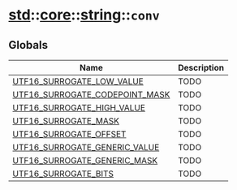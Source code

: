 # [std](./../../../std.md)::[core](./../../core.md)::[string](./../string.md)::`conv`
## Globals
|Name|Description|
|----|-----------|
|[UTF16_SURROGATE_LOW_VALUE](#todo)|TODO|
|[UTF16_SURROGATE_CODEPOINT_MASK](#todo)|TODO|
|[UTF16_SURROGATE_HIGH_VALUE](#todo)|TODO|
|[UTF16_SURROGATE_MASK](#todo)|TODO|
|[UTF16_SURROGATE_OFFSET](#todo)|TODO|
|[UTF16_SURROGATE_GENERIC_VALUE](#todo)|TODO|
|[UTF16_SURROGATE_GENERIC_MASK](#todo)|TODO|
|[UTF16_SURROGATE_BITS](#todo)|TODO|
